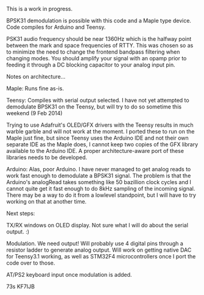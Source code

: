This is a work in progress.  

BPSK31 demodulation is possible with this code and a Maple type device.  Code compiles for Arduino and Teensy.

PSK31 audio frequency should be near 1360Hz which is the halfway point between the mark and space frequencies 
of RTTY.  This was chosen so as to minimize the need to change the frontend bandpass filtering when changing
modes.  You should amplify your signal with an opamp prior to feeding it through a DC blocking capacitor to your
analog input pin.

Notes on architecture...

Maple: 
  Runs fine as-is. 

Teensy:
  Compiles with serial output selected.  I have not yet attempted to demodulate BPSK31 on the Teensy, but
  will try to do so sometime this weekend (9 Feb 2014)

  Trying to use Adafruit's OLED/GFX drivers with the Teensy results in much warble garble and will not
  work at the moment.  I ported these to run on the Maple just fine, but since Teensy uses the Arduino IDE
  and not their own separate IDE as the Maple does, I cannot keep two copies of the GFX library available
  to the Arduino IDE.  A proper architecture-aware port of these libraries needs to be developed.

Arduino:
  Alas, poor Arduino.  I have never managed to get analog reads to work fast enough to demodulate a BPSK31
  signal.  The problem is that the Arduino's analogRead takes something like 50 bazillion clock cycles and
  I cannot quite get it fast enough to do 8kHz sampling of the incoming signal.  There may be a way to do
  it from a lowlevel standpoint, but I will have to try working on that at another time.   



Next steps:

  TX/RX windows on OLED display.  Not sure what I will do about the serial output.  :)

  Modulation.  We need output!  Will probably use 4 digital pins through a resistor
  ladder to generate analog output.  Will work on getting native DAC for Teensy3.1
  working, as well as STM32F4 microcontrollers once I port the code over to those.

  AT/PS2 keyboard input once modulation is added.

73s KF7IJB
